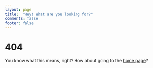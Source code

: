 ```yaml
---
layout: page
title:  "Hey! What are you looking for?"
comments: false
footer: false
---
```


# 404

You know what this means, right?
How about going to the [home page](/)?
